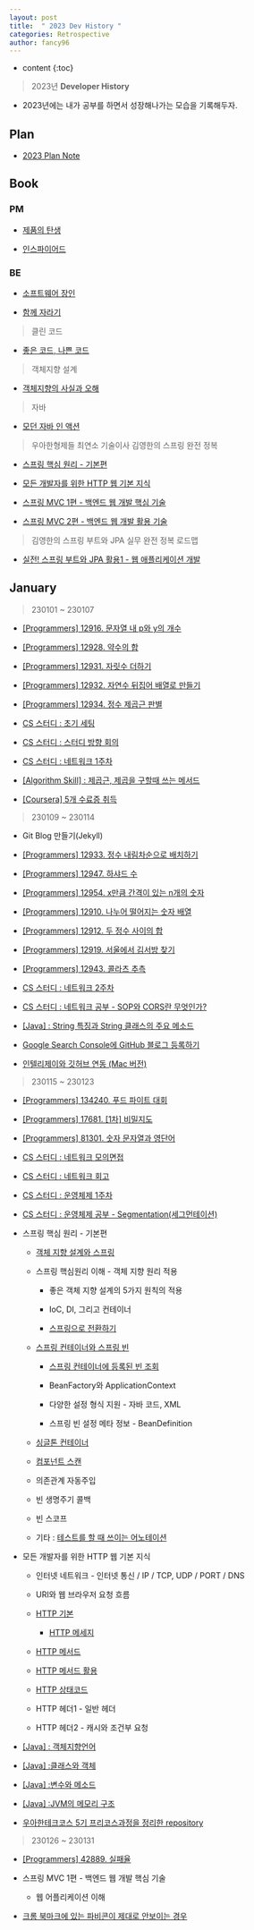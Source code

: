 ```yaml
---
layout: post
title:  " 2023 Dev History "
categories: Retrospective
author: fancy96
---
```

* content
{:toc}

> 2023년 **Developer History**

* 2023년에는 내가 공부를 하면서 성장해나가는 모습을 기록해두자.


## Plan

* [2023 Plan Note](https://gist.github.com/Fancy96/03e1fb1aac746be13582891b0d0aab29)

<script src="https://gist.github.com/Fancy96/03e1fb1aac746be13582891b0d0aab29.js"></script>


## Book

### PM

* [제품의 탄생](https://product.kyobobook.co.kr/detail/S000200359090)

* [인스파이어드](https://product.kyobobook.co.kr/detail/S000001916921)

### BE

* [소프트웨어 장인](https://product.kyobobook.co.kr/detail/S000001889885)

* [함께 자라기](https://product.kyobobook.co.kr/detail/S000001033071)

> 클린 코드

* [좋은 코드, 나쁜 코드](https://product.kyobobook.co.kr/detail/S000061353995)

> 객체지향 설계

* [객체지향의 사실과 오해](https://product.kyobobook.co.kr/detail/S000001628109)

> 자바

* [모던 자바 인 액션](https://product.kyobobook.co.kr/detail/S000001810171)

> 우아한형제들 최연소 기술이사 김영한의 스프링 완전 정복

* [스프링 핵심 원리 - 기본편](https://www.inflearn.com/course/%EC%8A%A4%ED%94%84%EB%A7%81-%ED%95%B5%EC%8B%AC-%EC%9B%90%EB%A6%AC-%EA%B8%B0%EB%B3%B8%ED%8E%B8/)

* [모든 개발자를 위한 HTTP 웹 기본 지식](https://www.inflearn.com/course/http-%EC%9B%B9-%EB%84%A4%ED%8A%B8%EC%9B%8C%ED%81%AC/)

* [스프링 MVC 1편 - 백엔드 웹 개발 핵심 기술](https://www.inflearn.com/course/%EC%8A%A4%ED%94%84%EB%A7%81-mvc-1/)

* [스프링 MVC 2편 - 백엔드 웹 개발 활용 기술](https://www.inflearn.com/course/%EC%8A%A4%ED%94%84%EB%A7%81-mvc-2/)

> 김영한의 스프링 부트와 JPA 실무 완전 정복 로드맵

* [실전! 스프링 부트와 JPA 활용1 - 웹 애플리케이션 개발](https://www.inflearn.com/course/%EC%8A%A4%ED%94%84%EB%A7%81%EB%B6%80%ED%8A%B8-JPA-%ED%99%9C%EC%9A%A9-1/)


## January

> 230101 ~ 230107

* [[Programmers] 12916. 문자열 내 p와 y의 개수](https://fancy96.github.io/Programmers-12916/)

* [[Programmers] 12928. 약수의 합](https://fancy96.github.io/Programmers-12928/)

* [[Programmers] 12931. 자릿수 더하기](https://fancy96.github.io/Programmers-12931/)

* [[Programmers] 12932. 자연수 뒤집어 배열로 만들기](https://fancy96.github.io/Programmers-12932/)

* [[Programmers] 12934. 정수 제곱근 판별](https://fancy96.github.io/Programmers-12934/)

* [CS 스터디 : 초기 세팅](https://github.com/Fancy96/2023-CS-Study)

* [CS 스터디 : 스터디 방향 회의](https://github.com/Fancy96/2023-CS-Study/issues/1)

* [CS 스터디 : 네트워크 1주차](https://github.com/Fancy96/2023-CS-Study/issues/3)

* [[Algorithm Skill] : 제곱근, 제곱을 구할때 쓰는 메서드](https://fancy96.github.io/Math-Sqrt/)

* [[Coursera] 5개 수료증 취득](https://fancy96.github.io/Coursera-Certificates/)

> 230109 ~ 230114

* Git Blog 만들기(Jekyll)

* [[Programmers] 12933. 정수 내림차순으로 배치하기](https://fancy96.github.io/Programmers-12933/)

* [[Programmers] 12947. 하샤드 수](https://fancy96.github.io/Programmers-12947/)

* [[Programmers] 12954. x만큼 간격이 있는 n개의 숫자](https://fancy96.github.io/Programmers-12954/)

* [[Programmers] 12910. 나누어 떨어지는 숫자 배열](https://fancy96.github.io/Programmers-12910/)

* [[Programmers] 12912. 두 정수 사이의 합](https://fancy96.github.io/Programmers-12912/)

* [[Programmers] 12919. 서울에서 김서방 찾기](https://fancy96.github.io/Programmers-12919/)

* [[Programmers] 12943. 콜라츠 추측](https://fancy96.github.io/Programmers-12943/)

* [CS 스터디 : 네트워크 2주차](https://github.com/Fancy96/2023-CS-Study/issues/14)

* [CS 스터디 : 네트워크 공부 - SOP와 CORS란 무엇인가?](https://fancy96.github.io/Network-CORS-SOP/)

* [[Java] : String 특징과 String 클래스의 주요 메소드](https://fancy96.github.io/Java-String-Methods/)

* [Google Search Console에 GitHub 블로그 등록하기](https://fancy96.github.io/Google-Research-Console-Verification/)

* [인텔리제이와 깃허브 연동 (Mac 버전)](https://fancy96.github.io/IntelliJ-Connection-Git-Repository/)

> 230115 ~ 230123

* [[Programmers] 134240. 푸드 파이트 대회](https://fancy96.github.io/Programmers-134240/)

* [[Programmers] 17681. [1차] 비밀지도](https://fancy96.github.io/Programmers-17681/)

* [[Programmers] 81301. 숫자 문자열과 영단어](https://fancy96.github.io/Programmers-81301/)

* [CS 스터디 : 네트워크 모의면접](https://github.com/Fancy96/2023-CS-Study/issues/21)

* [CS 스터디 : 네트워크 회고](https://github.com/Fancy96/2023-CS-Study/issues/22)

* [CS 스터디 : 운영체제 1주차](https://github.com/Fancy96/2023-CS-Study/issues/24)

* [CS 스터디 : 운영체제 공부 - Segmentation(세그먼테이션)](https://fancy96.github.io/OS-16-Segmentation/)

* 스프링 핵심 원리 - 기본편

    * [객체 지향 설계와 스프링](https://fancy96.github.io/Spring-Core-Principle-1/)

    * 스프링 핵심원리 이해 - 객체 지향 원리 적용

        * 좋은 객체 지향 설계의 5가지 원칙의 적용

        * IoC, DI, 그리고 컨테이너

        * [스프링으로 전환하기](https://fancy96.github.io/Spring-Core-Principle-2/)

    * [스프링 컨테이너와 스프링 빈](https://fancy96.github.io/Spring-Core-Principle-4/)

        * [스프링 컨테이너에 등록된 빈 조회](https://fancy96.github.io/Spring-Core-Principle-4-2/)
    
        * BeanFactory와 ApplicationContext
  
        * 다양한 설정 형식 지원 - 자바 코드, XML
    
        * 스프링 빈 설정 메타 정보 - BeanDefinition

    * [싱글톤 컨테이너](https://fancy96.github.io/Spring-Core-Principle-5/)

    * [컴포넌트 스캔](https://fancy96.github.io/Spring-Core-Principle-6/)

    * 의존관계 자동주입
  
    * 빈 생명주기 콜백

    * 빈 스코프 

    * 기타 : [테스트를 할 때 쓰이는 어노테이션](https://fancy96.github.io/Spring-Core-Principle-TestCode-1/)


* 모든 개발자를 위한 HTTP 웹 기본 지식

    * 인터넷 네트워크 - 인터넷 통신 / IP / TCP, UDP / PORT / DNS

    * URI와 웹 브라우저 요청 흐름

    * [HTTP 기본](https://fancy96.github.io/HTTP-1-Basic/)

        * [HTTP 메세지](https://fancy96.github.io/HTTP-2-Basic/)

    * [HTTP 메서드](https://fancy96.github.io/HTTP-3-Method/)

    * [HTTP 메서드 활용](https://fancy96.github.io/HTTP-4-Method-Application/)

    * [HTTP 상태코드](https://fancy96.github.io/HTTP-5-Status-Code/)

    * HTTP 헤더1 - 일반 헤더

    * HTTP 헤더2 - 캐시와 조건부 요청

* [[Java] : 객체지향언어](https://fancy96.github.io/Java-1-Object-Oriented-Language/)

* [[Java] :클래스와 객체](https://fancy96.github.io/Java-2-Class-And-Object/)

* [[Java] :변수와 메소드](https://fancy96.github.io/Java-3-Variable-And-Method/)

* [[Java] :JVM의 메모리 구조](https://fancy96.github.io/Java-3_2-JVM-Memory-Structure/)

* [우아한테크코스 5기 프리코스과정을 정리한 repository](https://github.com/Fancy96/fancy96-woowacourse)

> 230126 ~ 230131

* [[Programmers] 42889. 실패율](https://fancy96.github.io/Programmers-42889/)

* 스프링 MVC 1편 - 백엔드 웹 개발 핵심 기술

    * 웹 어플리케이션 이해

* [크롬 북마크에 있는 파비콘이 제대로 안보이는 경우](https://fancy96.github.io/ETC-Chrome-Bookmark/)